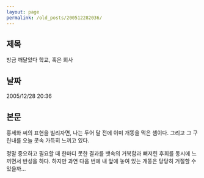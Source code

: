 ```yaml
---
layout: page
permalink: /old_posts/200512282036/
---
```


## 제목
방금 깨달았다 학교, 혹은 회사

## 날짜
2005/12/28 20:36

## 본문
홍세화 씨의 표현을 빌리자면, 나는 두어 달 전에 이미 개똥을 먹은 셈이다.
그리고 그 구린내를 오늘 콧속 가득히 느끼고 있다.

정말 중요하고 필요할 때 한마디 못한 결과를 뱃속의 거북함과 뼈저린 후회를 동시에 느끼면서 반성을 하다.
하지만 과연 다음 번에 내 앞에 놓여 있는 개똥은 당당히 거절할 수 있을까...